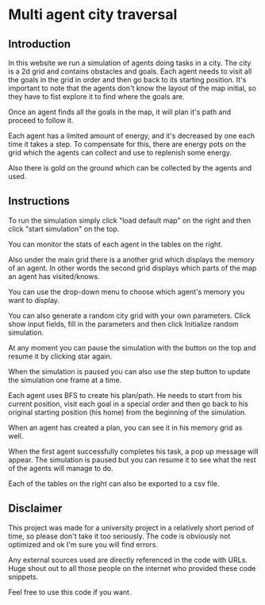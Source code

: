 # Multi agent city traversal

## Introduction

In this website we run a simulation of agents doing tasks in a city. The city is a 2d grid and contains obstacles and goals. Each agent needs to visit all the goals in the grid in order and then go back to its starting position. It's important to note that the agents don't know the layout of the map initial, so they have to fist explore it to find where the goals are.

Once an agent finds all the goals in the map, it will plan it's path and proceed to follow it.

Each agent has a limited amount of energy, and it's decreased by one each time it takes a step. To compensate for this, there are energy pots on the grid which the agents can collect and use to replenish some energy.

Also there is gold on the ground which can be collected by the agents and used.

## Instructions

To run the simulation simply click "load default map" on the right and then click "start simulation" on the top.

You can monitor the stats of each agent in the tables on the right.


Also under the main grid there is a another grid which displays the memory of an agent. In other words the second grid displays which parts of the map an agent has visited/knows.

You can use the drop-down menu to choose which agent's memory you want to display.

You can also generate a random city grid with your own parameters. Click show input fields, fill in the parameters and then click Initialize random simulation.

At any moment you can pause the simulation with the button on the top and resume it by clicking star again.


When the simulation is paused you can also use the step button to update the simulation one frame at a time.


Each agent uses BFS to create his plan/path. He needs to start from his current position, visit each goal in a special order and then go back to his original starting position (his home) from the beginning of the simulation.

When an agent has created a plan, you can see it in his memory grid as well.


When the first agent successfully completes his task, a pop up message will appear. The simulation is paused but you can resume it to see what the rest of the agents will manage to do.


Each of the tables on the right can also be exported to a csv file.



## Disclaimer

This project was made for a university project in a relatively short period of time, so please don't take it too seriously. The code is obviously not optimized and ok I'm sure you will find errors.

Any external sources used are directly referenced in the code with URLs. Huge shout out to all those people on the internet who provided these code snippets.

Feel free to use this code if you want.
